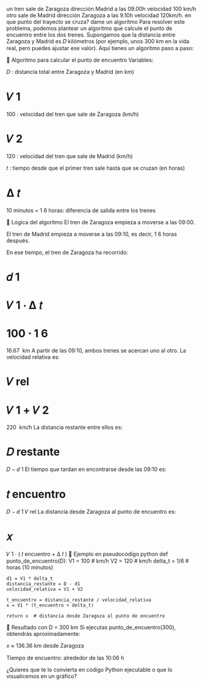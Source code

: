 
un tren sale de Zaragoza dirección Madrid a las 09.00h velocidad 100 km/h otro sale de Madrid dirección Zaragoza a las 9.10h velocidad 120km/h. en que punto del trayecto se cruza? dame un algoritmo
Para resolver este problema, podemos plantear un algoritmo que calcule el punto de encuentro entre los dos trenes. Supongamos que la distancia entre Zaragoza y Madrid es 
𝐷
 kilómetros (por ejemplo, unos 300 km en la vida real, pero puedes ajustar ese valor). Aquí tienes un algoritmo paso a paso:

🧠 Algoritmo para calcular el punto de encuentro
Variables:

𝐷
: distancia total entre Zaragoza y Madrid (en km)

𝑉
1
=
100
: velocidad del tren que sale de Zaragoza (km/h)

𝑉
2
=
120
: velocidad del tren que sale de Madrid (km/h)

𝑡
: tiempo desde que el primer tren sale hasta que se cruzan (en horas)

Δ
𝑡
=
10
 minutos = 
1
6
 horas: diferencia de salida entre los trenes

📐 Lógica del algoritmo
El tren de Zaragoza empieza a moverse a las 09:00.

El tren de Madrid empieza a moverse a las 09:10, es decir, 
1
6
 horas después.

En ese tiempo, el tren de Zaragoza ha recorrido:

𝑑
1
=
𝑉
1
⋅
Δ
𝑡
=
100
⋅
1
6
=
16.67
 km
A partir de las 09:10, ambos trenes se acercan uno al otro. La velocidad relativa es:

𝑉
rel
=
𝑉
1
+
𝑉
2
=
220
 km/h
La distancia restante entre ellos es:

𝐷
restante
=
𝐷
−
𝑑
1
El tiempo que tardan en encontrarse desde las 09:10 es:

𝑡
encuentro
=
𝐷
−
𝑑
1
𝑉
rel
La distancia desde Zaragoza al punto de encuentro es:

𝑥
=
𝑉
1
⋅
(
𝑡
encuentro
+
Δ
𝑡
)
🧮 Ejemplo en pseudocódigo
python
def punto_de_encuentro(D):
    V1 = 100  # km/h
    V2 = 120  # km/h
    delta_t = 1/6  # horas (10 minutos)

    d1 = V1 * delta_t
    distancia_restante = D - d1
    velocidad_relativa = V1 + V2

    t_encuentro = distancia_restante / velocidad_relativa
    x = V1 * (t_encuentro + delta_t)

    return x  # distancia desde Zaragoza al punto de encuentro
📍 Resultado con D = 300 km
Si ejecutas punto_de_encuentro(300), obtendrás aproximadamente:

𝑥
≈
136.36
 km desde Zaragoza

Tiempo de encuentro: alrededor de las 10:06 h

¿Quieres que te lo convierta en código Python ejecutable o que lo visualicemos en un gráfico?